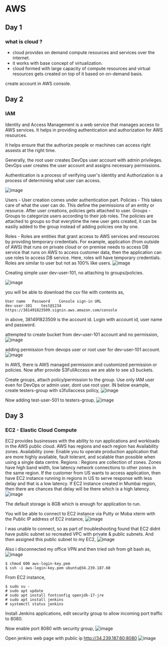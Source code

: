 # AWS

## Day 1

###  what is cloud ?
- cloud provides on demand compute resources and services over the internet.
- it works with base concept of virtualization.
- cloud formed with large capacity of compute resources and virtual resources gets created on top of it based on on-demand basis.

create account in AWS console.

## Day 2
### IAM 
Identity and Access Management is a web service that manages access to AWS services. It helps in providing authentication and authorization for AWS resources.

It helps ensure that the authorize people or machines can access right assests at the right time.

Generally, the root user creates DevOps user account with admin privileges. DevOps user creates the user account and assigns necessary permissions.

Authentication is a process of verifying user's identity and Authorization is a process of determining what user can access.

![image](https://github.com/balathecoder/newproject/blob/master/aws/day2_IAM.JPG)

Users - User creation comes under authentication part.
Policies - This takes care of what the user can do. This define the permissions of an entity or resource. After user creations, policies gets attached to user. 
Groups - Groups to categorize users according to their job roles. The policies are attached to groups so that everytime the new user gets created, it can be easiliy added to the group instead of adding policies one by one.

Roles - Roles are entities that grant access to AWS services and resources by providing temporary credentials. For example, application (from outside of AWS) that runs on private cloud or on premise needs to access DB service that runs on AWS to access customer data, then the application can use roles to access DB service. Here, roles will have temporary credentials. Roles are similar to user but not as 100% like users.
![image](https://github.com/balathecoder/newproject/blob/master/aws/day2_roles_usecase.JPG)

Creating simple user dev-user-101, no attaching to groups/policies.

![image](https://github.com/balathecoder/newproject/blob/master/aws/day2_simple_user_creation.JPG)

you will be able to download the csv file with contents as,
```
User name	Password	Console sign-in URL
dev-user-101	test@1234	https://381491823509.signin.aws.amazon.com/console
```
in above, 381491823509 is the account id. Login with account id, user name and password.

attempted to create bucket from dev-user-101 account and no permission,
![image](https://github.com/balathecoder/newproject/blob/master/aws/day2_s3_bucket_creation_failed.JPG)

adding permission from devops user or root user for dev-user-101 account.
![image](https://github.com/balathecoder/newproject/blob/master/aws/day2_add_permission.JPG)

In AWS, there is AWS managed permission and customized permission or policies. Now after provide S3FullAccess we are able to see s3 buckets.

Create groups, attach policy/permission to the group. Use only IAM user even for DevOps or admin user, dont use root user. IN below example, create testers-group with s3fullaccess policy,
![image](https://github.com/balathecoder/newproject/blob/master/aws/day2_test_group_with_s3access.JPG)

Now adding test-user-501 to testers-group,
![image](https://github.com/balathecoder/newproject/blob/master/aws/day2_test_group_with_testuser.JPG)

## Day 3

### EC2 - Elastic Cloud Compute
EC2 provides businesses with the ability to run applications and workloads in the AWS public cloud.
AWS has regions and each region has Availability zones.
Availability zone: Enable you to operate production application that are more highly available, fault tolerant, and scalable than possible when using a single data centre.
Regions : Regions are collection of zones. Zones have high band width, low latency network connections to other zones in the same region. 
If the customer from US wants to access application, then have EC2 instance running in regions in US to serve response with less delay and that is a low latency. If EC2 instance created in Mumbai region, then there are chances that delay will be there which is a high latency.
![image](https://github.com/balathecoder/newproject/blob/master/aws/day3_regions.JPG)

The default storage is 8GB which is enough for application to run.

You will be able to connect to EC2 instance via Putty or Moba xterm with the Public IP address of EC2 instance,
![image](https://github.com/balathecoder/newproject/blob/master/aws/day3_connect_to_EC2_instance.JPG)

I was unable to connect, so as part of troubleshooting found that EC2 didnt have public subnet so recreated VPC with private & public subnets. And then assigned this public subnet to my EC2,
![image](https://github.com/balathecoder/newproject/blob/master/aws/day3_EC2_with_public_subnet.JPG)

Also i disconnected my office VPN and then tried ssh from git bash as, 
![image](https://github.com/balathecoder/newproject/blob/master/aws/day3_ssh_EC2_instance.JPG)

```
$ chmod 600 aws-login-key.pem
$ ssh -i aws-login-key.pem ubuntu@34.239.187.60
```

From EC2 instance,
```
$ sudo su -
# sudo apt update
# sudo apt install fontconfig openjdk-17-jre
# sudo apt install jenkins
# systemctl status jenkins
```

Install Jenkins applications, edit security group to allow incoming port traffic to 8080.

Now enable port 8080 with security group,
![image](https://github.com/balathecoder/newproject/blob/master/aws/day3_inbound_port_8080.JPG)

Open jenkins web page with public ip http://34.239.187.60:8080
![image](https://github.com/balathecoder/newproject/blob/master/aws/day3_jenkins_webpage.JPG)

